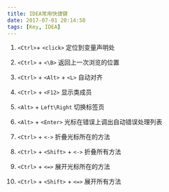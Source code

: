 ```yaml
---
title: IDEA常用快捷键
date: 2017-07-01 20:14:58
tags: [Key, IDEA]
---
```


1. `<Ctrl>`+ `<click>` 定位到变量声明处

2. `<Ctrl>` + `<\B>` 返回上一次浏览的位置

3. `<Ctrl>` + `<Alt>` + `<L>` 自动对齐

4. `<Ctrl>` + `<F12>` 显示类成员

5. `<Alt>` + `Left\Right` 切换标签页

6. `<Alt>` + `<Enter>` 光标在错误上调出自动错误处理列表

7. `<Ctrl>` + `<->` 折叠光标所在的方法

8. `<Ctrl>` + `<Shift>` + `<->` 折叠所有方法

9. `<Ctrl>` + `<=>` 展开光标所在的方法

10. `<Ctrl>` + `<Shift>` + `<=>` 展开所有方法
